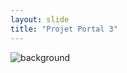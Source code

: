 ```yaml
---
layout: slide
title: "Projet Portal 3"
---
```


![background](https://chat.normalux.ch/uploads/Portal%203%20-%20bg.png)